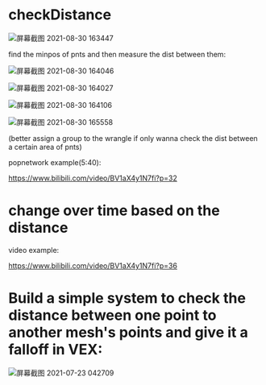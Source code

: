 # checkDistance

![屏幕截图 2021-08-30 163447](https://user-images.githubusercontent.com/63625631/131311153-c281ed2e-b9b7-430a-be22-2edeaf74eec7.jpg)

find the minpos of pnts and then measure the dist between them:

![屏幕截图 2021-08-30 164046](https://user-images.githubusercontent.com/63625631/131313731-672d4893-8478-4cab-ab78-e526403bf6c5.jpg)

![屏幕截图 2021-08-30 164027](https://user-images.githubusercontent.com/63625631/131313861-739b5328-5e1d-4a36-a632-f85b1456cb9e.jpg)

![屏幕截图 2021-08-30 164106](https://user-images.githubusercontent.com/63625631/131313869-308f4684-631d-41cd-bcfe-9888b37adeff.jpg)

![屏幕截图 2021-08-30 165558](https://user-images.githubusercontent.com/63625631/131313940-0da117f3-de7f-43fd-a679-fd213f6c8606.jpg)

(better assign a group to the wrangle if only wanna check the dist between a certain area of pnts)




popnetwork example(5:40): 

https://www.bilibili.com/video/BV1aX4y1N7fi?p=32

# change over time based on the distance

video example:

https://www.bilibili.com/video/BV1aX4y1N7fi?p=36


# Build a simple system to check the distance between one point to another mesh's points and give it a falloff in VEX:

![屏幕截图 2021-07-23 042709](https://user-images.githubusercontent.com/63625631/131911528-a1d70d0c-582a-490e-a653-c30a182df80b.jpg)

